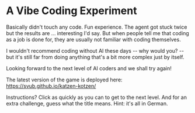 # A Vibe Coding Experiment 

Basically didn't touch any code. Fun experience. The agent got stuck twice but the results are ... interesting I'd say. But when people tell me that coding as a job is done for, they are usually not familiar with coding themselves. 

I wouldn't recommend coding without AI these days -- why would you? -- but it's still far from doing anything that's a bit more complex just by itself. 

Looking forward to the next level of AI coders and we shall try again!

The latest version of the game is deployed here:
https://svub.github.io/katzen-kotzen/ 

Instructions? Click as quickly as you can to get to the next level. And for an extra challenge, guess what the title means. Hint: it's all in German. 
